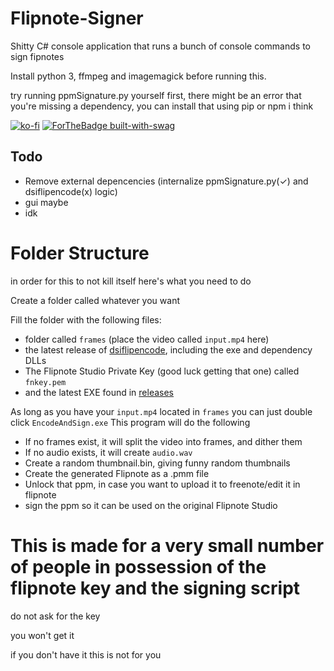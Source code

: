 # Flipnote-Signer
Shitty C# console application that runs a bunch of console commands to sign fipnotes

Install python 3, ffmpeg and imagemagick before running this.

try running ppmSignature.py yourself first, there might be an error that you're missing a dependency, you can install that using pip or npm i think

[![ko-fi](https://www.ko-fi.com/img/githubbutton_sm.svg)](https://ko-fi.com/K3K61YCS7) [![ForTheBadge built-with-swag](http://ForTheBadge.com/images/badges/built-with-swag.svg)](https://GitHub.com/Naereen/) 

## Todo
* Remove external depencencies (internalize ppmSignature.py(✓) and dsiflipencode(x) logic)
* gui maybe
* idk

# Folder Structure
in order for this to not kill itself here's what you need to do

Create a folder called whatever you want

Fill the folder with the following files:

* folder called `frames` (place the video called `input.mp4` here)
* the latest release of [dsiflipencode](https://github.com/khang06/dsiflipencode), including the exe and dependency DLLs
* The Flipnote Studio Private Key (good luck getting that one) called `fnkey.pem`
* and the latest EXE found in [releases](https://github.com/RinLovesYou/Flipnote-Signer/releases) 

As long as you have your `input.mp4` located in `frames` you can just double click `EncodeAndSign.exe`
This program will do the following

* If no frames exist, it will split the video into frames, and dither them
* If no audio exists, it will create `audio.wav`
* Create a random thumbnail.bin, giving funny random thumbnails
* Create the generated Flipnote as a .pmm file
* Unlock that ppm, in case you want to upload it to freenote/edit it in flipnote
* sign the ppm so it can be used on the original Flipnote Studio

# This is made for a very small number of people in possession of the flipnote key and the signing script
do not ask for the key

you won't get it

if you don't have it this is not for you
